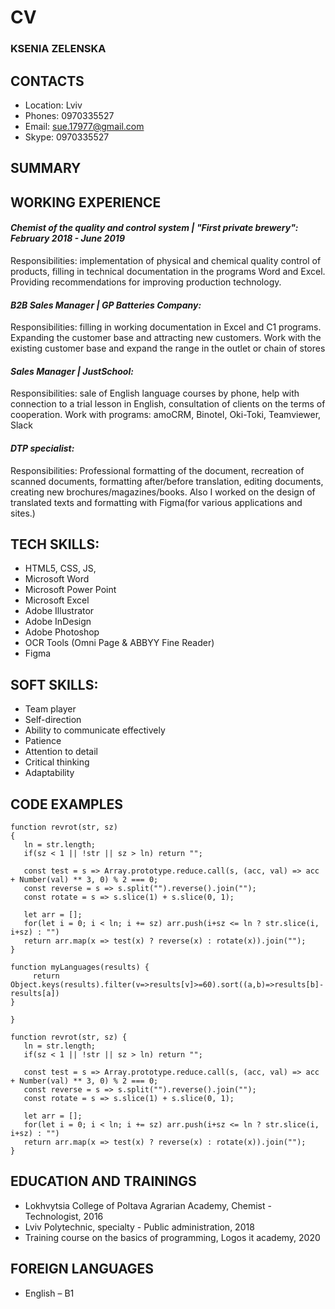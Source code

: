 # **CV**

### KSENIA ZELENSKA 

## **CONTACTS**
- Location: Lviv
- Phones: 0970335527
- Email: sue.17977@gmail.com
- Skype: 0970335527

## **SUMMARY**

## **WORKING EXPERIENCE**

#### *Chemist of the quality and control system | "First private brewery": February 2018  - June 2019*

Responsibilities: implementation of physical and chemical quality control of products, filling in technical documentation in the programs Word and Excel. Providing recommendations for improving production technology.

#### *B2B Sales Manager | GP Batteries Company:*

Responsibilities: filling in working documentation in Excel and C1 programs. Expanding the customer base and attracting new customers. Work with the existing customer base and expand the range in the outlet or chain of stores

#### *Sales Manager | JustSchool:*

Responsibilities: sale of English language courses by phone, help with connection to a trial lesson in English, consultation of clients on the terms of cooperation. Work with programs: amoCRM, Binotel, Oki-Toki, Teamviewer, Slack

#### *DTP specialist:*

Responsibilities: Professional formatting of the document, recreation of scanned documents, formatting after/before translation, editing documents, creating new brochures/magazines/books. Also I worked on the design of translated texts and formatting with Figma(for various applications and sites.)

## **TECH SKILLS:**
- HTML5, CSS, JS,  
- Microsoft Word
- Microsoft Power Point
- Microsoft Excel
- Adobe Illustrator
- Adobe InDesign
- Adobe Photoshop
- OCR Tools (Omni Page & ABBYY Fine Reader)
- Figma

## **SOFT SKILLS:** 
- Team player
- Self-direction
- Ability to communicate effectively
- Patience
- Attention to detail
- Critical thinking
- Adaptability

## **CODE EXAMPLES**
```
function revrot(str, sz) 
{
   ln = str.length;
   if(sz < 1 || !str || sz > ln) return "";

   const test = s => Array.prototype.reduce.call(s, (acc, val) => acc + Number(val) ** 3, 0) % 2 === 0;
   const reverse = s => s.split("").reverse().join("");
   const rotate = s => s.slice(1) + s.slice(0, 1);

   let arr = [];
   for(let i = 0; i < ln; i += sz) arr.push(i+sz <= ln ? str.slice(i, i+sz) : "")
   return arr.map(x => test(x) ? reverse(x) : rotate(x)).join("");
}

function myLanguages(results) {
     return Object.keys(results).filter(v=>results[v]>=60).sort((a,b)=>results[b]-results[a])
}

}

function revrot(str, sz) {
   ln = str.length;
   if(sz < 1 || !str || sz > ln) return "";

   const test = s => Array.prototype.reduce.call(s, (acc, val) => acc + Number(val) ** 3, 0) % 2 === 0;
   const reverse = s => s.split("").reverse().join("");
   const rotate = s => s.slice(1) + s.slice(0, 1);

   let arr = [];
   for(let i = 0; i < ln; i += sz) arr.push(i+sz <= ln ? str.slice(i, i+sz) : "")
   return arr.map(x => test(x) ? reverse(x) : rotate(x)).join("");
}
```

## **EDUCATION AND TRAININGS**
- Lokhvytsia College of Poltava Agrarian Academy, Chemist - Technologist, 2016
- Lviv Polytechnic, specialty - Public administration, 2018 
- Training course on the basics of programming, Logos it academy, 2020

## **FOREIGN LANGUAGES**
- English – B1
